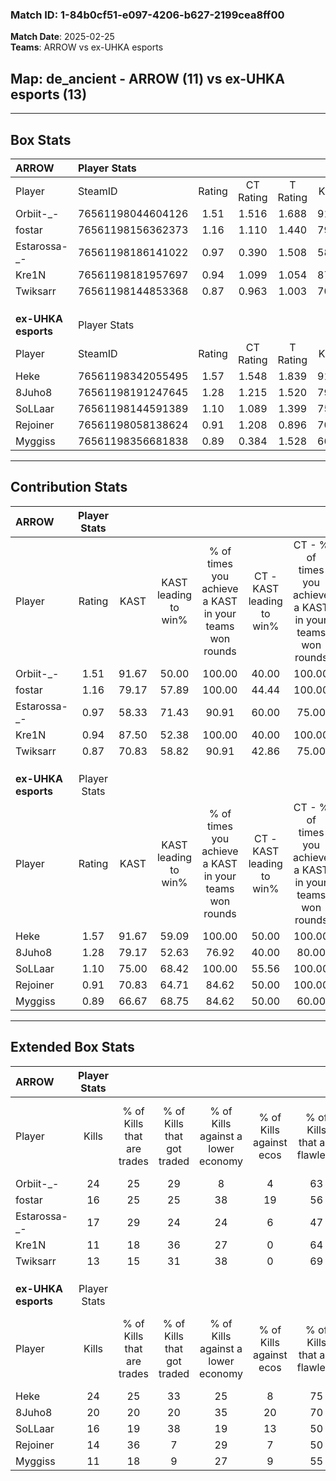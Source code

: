 ### Match ID: 1-84b0cf51-e097-4206-b627-2199cea8ff00  
**Match Date**: 2025-02-25  
**Teams**: ARROW vs ex-UHKA esports  

## **Map**: de_ancient - ARROW (11) vs ex-UHKA esports (13)  
---  

## Box Stats  

| **ARROW**           | Player Stats      |        |           |          |       |      |       |         |        |      |     |
| :- | :- | :-: | :-: | :-: | :-: | :-: | :-: | :-: | :-: | :-: | :-: |
| Player              | SteamID           | Rating | CT Rating | T Rating | KAST  | ADR  | Kills | Assists | Deaths | K/D  | HS% |
| Orbiit-_-           | 76561198044604126 |  1.51  |   1.516   |  1.688   | 91.67 | 80.0 |  24   |    3    |   16   | 1.50 | 62  |
| fostar              | 76561198156362373 |  1.16  |   1.110   |  1.440   | 79.17 | 89.5 |  16   |    8    |   17   | 0.94 | 25  |
| Estarossa-_-        | 76561198186141022 |  0.97  |   0.390   |  1.508   | 58.33 | 74.0 |  17   |    3    |   17   | 1.00 | 64  |
| Kre1N               | 76561198181957697 |  0.94  |   1.099   |  1.054   | 87.50 | 58.3 |  11   |    8    |   17   | 0.65 | 27  |
| Twiksarr            | 76561198144853368 |  0.87  |   0.963   |  1.003   | 70.83 | 63.8 |  13   |    5    |   18   | 0.72 | 61  |
|                     |                   |        |           |          |       |      |       |         |        |      |     |
|                     |                   |        |           |          |       |      |       |         |        |      |     |
|                     |                   |        |           |          |       |      |       |         |        |      |     |
| **ex-UHKA esports** | Player Stats      |        |           |          |       |      |       |         |        |      |     |
| Player              | SteamID           | Rating | CT Rating | T Rating | KAST  | ADR  | Kills | Assists | Deaths | K/D  | HS% |
| Heke                | 76561198342055495 |  1.57  |   1.548   |  1.839   | 91.67 | 93.7 |  24   |    7    |   16   | 1.50 | 29  |
| 8Juho8              | 76561198191247645 |  1.28  |   1.215   |  1.520   | 79.17 | 85.8 |  20   |    5    |   17   | 1.18 | 55  |
| SoLLaar             | 76561198144591389 |  1.10  |   1.089   |  1.399   | 75.00 | 86.9 |  16   |    9    |   18   | 0.89 | 37  |
| Rejoiner            | 76561198058138624 |  0.91  |   1.208   |  0.896   | 70.83 | 48.7 |  14   |    6    |   16   | 0.88 | 28  |
| Myggiss             | 76561198356681838 |  0.89  |   0.384   |  1.528   | 66.67 | 68.3 |  11   |    9    |   14   | 0.79 | 54  |
---  

## Contribution Stats  

| **ARROW**           | Player Stats |       |                      |                                                        |                           |                                                             |                          |                                                            |
| :- | :-: | :-: | :-: | :-: | :-: | :-: | :-: | :-: |
| Player              |    Rating    | KAST  | KAST leading to win% | % of times you achieve a KAST in your teams won rounds | CT - KAST leading to win% | CT - % of times you achieve a KAST in your teams won rounds | T - KAST leading to win% | T - % of times you achieve a KAST in your teams won rounds |
| Orbiit-_-           |     1.51     | 91.67 |        50.00         |                         100.00                         |           40.00           |                           100.00                            |          58.33           |                           100.00                           |
| fostar              |     1.16     | 79.17 |        57.89         |                         100.00                         |           44.44           |                           100.00                            |          70.00           |                           100.00                           |
| Estarossa-_-        |     0.97     | 58.33 |        71.43         |                         90.91                          |           60.00           |                            75.00                            |          77.78           |                           100.00                           |
| Kre1N               |     0.94     | 87.50 |        52.38         |                         100.00                         |           40.00           |                           100.00                            |          63.64           |                           100.00                           |
| Twiksarr            |     0.87     | 70.83 |        58.82         |                         90.91                          |           42.86           |                            75.00                            |          70.00           |                           100.00                           |
|                     |              |       |                      |                                                        |                           |                                                             |                          |                                                            |
|                     |              |       |                      |                                                        |                           |                                                             |                          |                                                            |
|                     |              |       |                      |                                                        |                           |                                                             |                          |                                                            |
| **ex-UHKA esports** | Player Stats |       |                      |                                                        |                           |                                                             |                          |                                                            |
| Player              |    Rating    | KAST  | KAST leading to win% | % of times you achieve a KAST in your teams won rounds | CT - KAST leading to win% | CT - % of times you achieve a KAST in your teams won rounds | T - KAST leading to win% | T - % of times you achieve a KAST in your teams won rounds |
| Heke                |     1.57     | 91.67 |        59.09         |                         100.00                         |           50.00           |                           100.00                            |          66.67           |                           100.00                           |
| 8Juho8              |     1.28     | 79.17 |        52.63         |                         76.92                          |           40.00           |                            80.00                            |          66.67           |                           75.00                            |
| SoLLaar             |     1.10     | 75.00 |        68.42         |                         100.00                         |           55.56           |                           100.00                            |          80.00           |                           100.00                           |
| Rejoiner            |     0.91     | 70.83 |        64.71         |                         84.62                          |           50.00           |                           100.00                            |          85.71           |                           75.00                            |
| Myggiss             |     0.89     | 66.67 |        68.75         |                         84.62                          |           50.00           |                            60.00                            |          80.00           |                           100.00                           |
---  

## Extended Box Stats  

| **ARROW**           | Player Stats |                            |                            |                                    |                         |                              |                                 |        |                             |                                     |                          |                               |                            |
| :- | :-: | :-: | :-: | :-: | :-: | :-: | :-: | :-: | :-: | :-: | :-: | :-: | :-: |
| Player              |    Kills     | % of Kills that are trades | % of Kills that got traded | % of Kills against a lower economy | % of Kills against ecos | % of Kills that are flawless | % of Kills that are close duels | Deaths | % of Deaths that get traded | % of Deaths against a lower economy | % of Deaths against ecos | % of Deaths that are flawless | % of Deaths that are close |
| Orbiit-_-           |      24      |             25             |             29             |                 8                  |            4            |              63              |               13                |   16   |             25              |                  0                  |            0             |              50               |             0              |
| fostar              |      16      |             25             |             25             |                 38                 |           19            |              56              |                6                |   17   |             29              |                  6                  |            6             |              53               |             12             |
| Estarossa-_-        |      17      |             29             |             24             |                 24                 |            6            |              47              |                6                |   17   |              0              |                  0                  |            0             |              59               |             6              |
| Kre1N               |      11      |             18             |             36             |                 27                 |            0            |              64              |                9                |   17   |             35              |                 12                  |            0             |              76               |             0              |
| Twiksarr            |      13      |             15             |             31             |                 38                 |            0            |              69              |                0                |   18   |             28              |                  0                  |            0             |              78               |             6              |
|                     |              |                            |                            |                                    |                         |                              |                                 |        |                             |                                     |                          |                               |                            |
|                     |              |                            |                            |                                    |                         |                              |                                 |        |                             |                                     |                          |                               |                            |
|                     |              |                            |                            |                                    |                         |                              |                                 |        |                             |                                     |                          |                               |                            |
| **ex-UHKA esports** | Player Stats |                            |                            |                                    |                         |                              |                                 |        |                             |                                     |                          |                               |                            |
| Player              |    Kills     | % of Kills that are trades | % of Kills that got traded | % of Kills against a lower economy | % of Kills against ecos | % of Kills that are flawless | % of Kills that are close duels | Deaths | % of Deaths that get traded | % of Deaths against a lower economy | % of Deaths against ecos | % of Deaths that are flawless | % of Deaths that are close |
| Heke                |      24      |             25             |             33             |                 25                 |            8            |              75              |                4                |   16   |             31              |                  6                  |            0             |              50               |             13             |
| 8Juho8              |      20      |             20             |             20             |                 35                 |           20            |              70              |                0                |   17   |             24              |                 12                  |            0             |              65               |             0              |
| SoLLaar             |      16      |             19             |             38             |                 19                 |           13            |              50              |               13                |   18   |             28              |                 17                  |            0             |              56               |             11             |
| Rejoiner            |      14      |             36             |             7              |                 29                 |            7            |              50              |                7                |   16   |             38              |                 19                  |            6             |              69               |             0              |
| Myggiss             |      11      |             18             |             9              |                 27                 |            9            |              55              |                0                |   14   |             21              |                 21                  |            7             |              57               |             14             |
